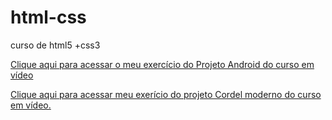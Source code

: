 # html-css
curso de html5 +css3

<a href="https://magno-araujo.github.io/projeto-android/index.html" target="_blank">Clique aqui para acessar o meu exercício do Projeto Android do curso em vídeo</a>

<a href="#" target="_blank">Clique aqui para acessar meu exerício do projeto Cordel moderno do curso em vídeo.</a>